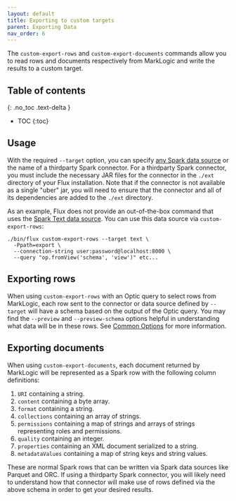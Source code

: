 ```yaml
---
layout: default
title: Exporting to custom targets
parent: Exporting Data
nav_order: 6
---
```


The `custom-export-rows` and `custom-export-documents` commands allow you to read rows and documents respectively from 
MarkLogic and write the results to a custom target.

## Table of contents
{: .no_toc .text-delta }

- TOC
{:toc}

## Usage

With the required `--target` option, you can specify
[any Spark data source](https://spark.apache.org/docs/latest/sql-data-sources.html) or the name of a thirdparty Spark
connector. For a thirdparty Spark connector, you must include the necessary JAR files for the connector in the
`./ext` directory of your Flux installation. Note that if the connector is not available as a single "uber" jar, you
will need to ensure that the connector and all of its dependencies are added to the `./ext` directory.

As an example, Flux does not provide an out-of-the-box command that uses the
[Spark Text data source](https://spark.apache.org/docs/latest/sql-data-sources-text.html). You can use this data source
via `custom-export-rows`:

```
./bin/flux custom-export-rows --target text \
  -Ppath=export \
  --connection-string user:password@localhost:8000 \
  --query "op.fromView('schema', 'view')" etc...
```

## Exporting rows

When using `custom-export-rows` with an Optic query to select rows from MarkLogic, each row sent to the connector or 
data source defined by `--target` will have a schema based on the output of the Optic query. You may find the 
`--preview` and `--preview-schema` options helpful in understanding what data will be in these rows. 
See [Common Options](../common-options.md) for more information.

## Exporting documents

When using `custom-export-documents`, each document returned by MarkLogic will be represented as a Spark row with 
the following column definitions:

1. `URI` containing a string. 
2. `content` containing a byte array.
3. `format` containing a string. 
4. `collections` containing an array of strings.
5. `permissions` containing a map of strings and arrays of strings representing roles and permissions. 
6. `quality` containing an integer.
7. `properties` containing an XML document serialized to a string.
8. `metadataValues` containing a map of string keys and string values.

These are normal Spark rows that can be written via Spark data sources like Parquet and ORC. If using a thirdparty 
Spark connector, you will likely need to understand how that connector will make use of rows defined via the above 
schema in order to get your desired results. 

